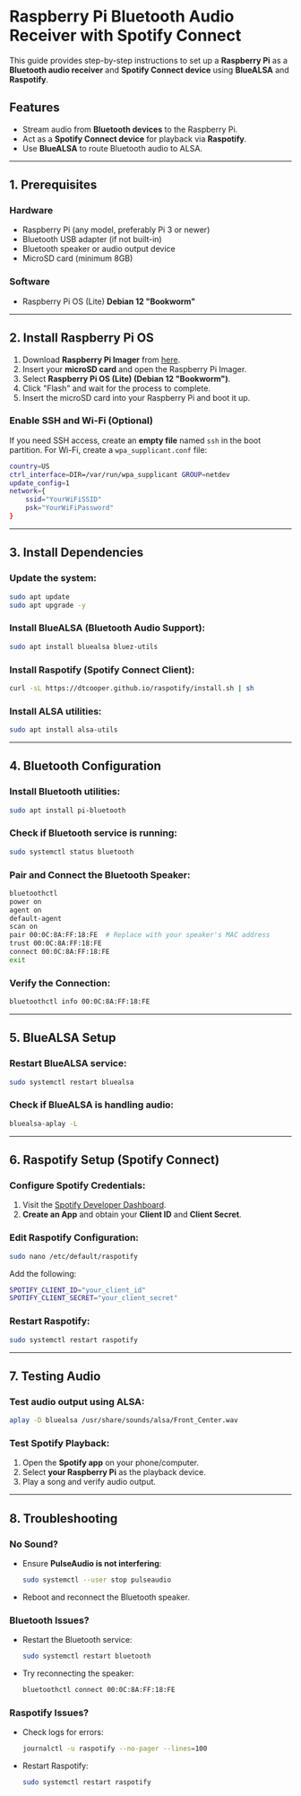 # Raspberry Pi Bluetooth Audio Receiver with Spotify Connect

This guide provides step-by-step instructions to set up a **Raspberry Pi** as a **Bluetooth audio receiver** and **Spotify Connect device** using **BlueALSA** and **Raspotify**.

## Features
- Stream audio from **Bluetooth devices** to the Raspberry Pi.
- Act as a **Spotify Connect device** for playback via **Raspotify**.
- Use **BlueALSA** to route Bluetooth audio to ALSA.

---

## 1. Prerequisites
### Hardware
- Raspberry Pi (any model, preferably Pi 3 or newer)
- Bluetooth USB adapter (if not built-in)
- Bluetooth speaker or audio output device
- MicroSD card (minimum 8GB)

### Software
- Raspberry Pi OS (Lite) **Debian 12 "Bookworm"**

---

## 2. Install Raspberry Pi OS
1. Download **Raspberry Pi Imager** from [here](https://www.raspberrypi.org/software/).
2. Insert your **microSD card** and open the Raspberry Pi Imager.
3. Select **Raspberry Pi OS (Lite) (Debian 12 "Bookworm")**.
4. Click "Flash" and wait for the process to complete.
5. Insert the microSD card into your Raspberry Pi and boot it up.

### Enable SSH and Wi-Fi (Optional)
If you need SSH access, create an **empty file** named `ssh` in the boot partition.
For Wi-Fi, create a `wpa_supplicant.conf` file:
```bash
country=US
ctrl_interface=DIR=/var/run/wpa_supplicant GROUP=netdev
update_config=1
network={
    ssid="YourWiFiSSID"
    psk="YourWiFiPassword"
}
```

---

## 3. Install Dependencies

### Update the system:
```bash
sudo apt update
sudo apt upgrade -y
```

### Install BlueALSA (Bluetooth Audio Support):
```bash
sudo apt install bluealsa bluez-utils
```

### Install Raspotify (Spotify Connect Client):
```bash
curl -sL https://dtcooper.github.io/raspotify/install.sh | sh
```

### Install ALSA utilities:
```bash
sudo apt install alsa-utils
```

---

## 4. Bluetooth Configuration

### Install Bluetooth utilities:
```bash
sudo apt install pi-bluetooth
```

### Check if Bluetooth service is running:
```bash
sudo systemctl status bluetooth
```

### Pair and Connect the Bluetooth Speaker:
```bash
bluetoothctl
power on
agent on
default-agent
scan on
pair 00:0C:8A:FF:18:FE  # Replace with your speaker's MAC address
trust 00:0C:8A:FF:18:FE
connect 00:0C:8A:FF:18:FE
exit
```

### Verify the Connection:
```bash
bluetoothctl info 00:0C:8A:FF:18:FE
```

---

## 5. BlueALSA Setup

### Restart BlueALSA service:
```bash
sudo systemctl restart bluealsa
```

### Check if BlueALSA is handling audio:
```bash
bluealsa-aplay -L
```

---

## 6. Raspotify Setup (Spotify Connect)

### Configure Spotify Credentials:
1. Visit the [Spotify Developer Dashboard](https://developer.spotify.com/dashboard/applications).
2. **Create an App** and obtain your **Client ID** and **Client Secret**.

### Edit Raspotify Configuration:
```bash
sudo nano /etc/default/raspotify
```
Add the following:
```bash
SPOTIFY_CLIENT_ID="your_client_id"
SPOTIFY_CLIENT_SECRET="your_client_secret"
```

### Restart Raspotify:
```bash
sudo systemctl restart raspotify
```

---

## 7. Testing Audio

### Test audio output using ALSA:
```bash
aplay -D bluealsa /usr/share/sounds/alsa/Front_Center.wav
```

### Test Spotify Playback:
1. Open the **Spotify app** on your phone/computer.
2. Select **your Raspberry Pi** as the playback device.
3. Play a song and verify audio output.

---

## 8. Troubleshooting

### No Sound?
- Ensure **PulseAudio is not interfering**:
  ```bash
  sudo systemctl --user stop pulseaudio
  ```
- Reboot and reconnect the Bluetooth speaker.

### Bluetooth Issues?
- Restart the Bluetooth service:
  ```bash
  sudo systemctl restart bluetooth
  ```
- Try reconnecting the speaker:
  ```bash
  bluetoothctl connect 00:0C:8A:FF:18:FE
  ```

### Raspotify Issues?
- Check logs for errors:
  ```bash
  journalctl -u raspotify --no-pager --lines=100
  ```
- Restart Raspotify:
  ```bash
  sudo systemctl restart raspotify
  ```

